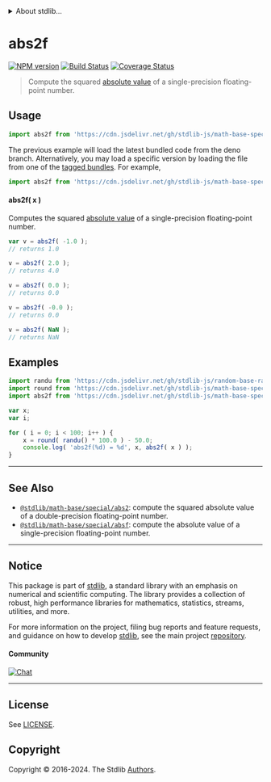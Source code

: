 <!--

@license Apache-2.0

Copyright (c) 2020 The Stdlib Authors.

Licensed under the Apache License, Version 2.0 (the "License");
you may not use this file except in compliance with the License.
You may obtain a copy of the License at

   http://www.apache.org/licenses/LICENSE-2.0

Unless required by applicable law or agreed to in writing, software
distributed under the License is distributed on an "AS IS" BASIS,
WITHOUT WARRANTIES OR CONDITIONS OF ANY KIND, either express or implied.
See the License for the specific language governing permissions and
limitations under the License.

-->


<details>
  <summary>
    About stdlib...
  </summary>
  <p>We believe in a future in which the web is a preferred environment for numerical computation. To help realize this future, we've built stdlib. stdlib is a standard library, with an emphasis on numerical and scientific computation, written in JavaScript (and C) for execution in browsers and in Node.js.</p>
  <p>The library is fully decomposable, being architected in such a way that you can swap out and mix and match APIs and functionality to cater to your exact preferences and use cases.</p>
  <p>When you use stdlib, you can be absolutely certain that you are using the most thorough, rigorous, well-written, studied, documented, tested, measured, and high-quality code out there.</p>
  <p>To join us in bringing numerical computing to the web, get started by checking us out on <a href="https://github.com/stdlib-js/stdlib">GitHub</a>, and please consider <a href="https://opencollective.com/stdlib">financially supporting stdlib</a>. We greatly appreciate your continued support!</p>
</details>

# abs2f

[![NPM version][npm-image]][npm-url] [![Build Status][test-image]][test-url] [![Coverage Status][coverage-image]][coverage-url] <!-- [![dependencies][dependencies-image]][dependencies-url] -->

> Compute the squared [absolute value][absolute-value] of a single-precision floating-point number.

<section class="intro">

</section>

<!-- /.intro -->



<section class="usage">

## Usage

```javascript
import abs2f from 'https://cdn.jsdelivr.net/gh/stdlib-js/math-base-special-abs2f@deno/mod.js';
```
The previous example will load the latest bundled code from the deno branch. Alternatively, you may load a specific version by loading the file from one of the [tagged bundles](https://github.com/stdlib-js/math-base-special-abs2f/tags). For example,

```javascript
import abs2f from 'https://cdn.jsdelivr.net/gh/stdlib-js/math-base-special-abs2f@v0.2.0-deno/mod.js';
```

#### abs2f( x )

Computes the squared [absolute value][absolute-value] of a single-precision floating-point number.

```javascript
var v = abs2f( -1.0 );
// returns 1.0

v = abs2f( 2.0 );
// returns 4.0

v = abs2f( 0.0 );
// returns 0.0

v = abs2f( -0.0 );
// returns 0.0

v = abs2f( NaN );
// returns NaN
```

</section>

<!-- /.usage -->

<section class="examples">

## Examples

<!-- eslint no-undef: "error" -->

```javascript
import randu from 'https://cdn.jsdelivr.net/gh/stdlib-js/random-base-randu@deno/mod.js';
import round from 'https://cdn.jsdelivr.net/gh/stdlib-js/math-base-special-round@deno/mod.js';
import abs2f from 'https://cdn.jsdelivr.net/gh/stdlib-js/math-base-special-abs2f@deno/mod.js';

var x;
var i;

for ( i = 0; i < 100; i++ ) {
    x = round( randu() * 100.0 ) - 50.0;
    console.log( 'abs2f(%d) = %d', x, abs2f( x ) );
}
```

</section>

<!-- /.examples -->

<!-- C interface documentation. -->



<!-- Section for related `stdlib` packages. Do not manually edit this section, as it is automatically populated. -->

<section class="related">

* * *

## See Also

-   <span class="package-name">[`@stdlib/math-base/special/abs2`][@stdlib/math/base/special/abs2]</span><span class="delimiter">: </span><span class="description">compute the squared absolute value of a double-precision floating-point number.</span>
-   <span class="package-name">[`@stdlib/math-base/special/absf`][@stdlib/math/base/special/absf]</span><span class="delimiter">: </span><span class="description">compute the absolute value of a single-precision floating-point number.</span>

</section>

<!-- /.related -->

<!-- Section for all links. Make sure to keep an empty line after the `section` element and another before the `/section` close. -->


<section class="main-repo" >

* * *

## Notice

This package is part of [stdlib][stdlib], a standard library with an emphasis on numerical and scientific computing. The library provides a collection of robust, high performance libraries for mathematics, statistics, streams, utilities, and more.

For more information on the project, filing bug reports and feature requests, and guidance on how to develop [stdlib][stdlib], see the main project [repository][stdlib].

#### Community

[![Chat][chat-image]][chat-url]

---

## License

See [LICENSE][stdlib-license].


## Copyright

Copyright &copy; 2016-2024. The Stdlib [Authors][stdlib-authors].

</section>

<!-- /.stdlib -->

<!-- Section for all links. Make sure to keep an empty line after the `section` element and another before the `/section` close. -->

<section class="links">

[npm-image]: http://img.shields.io/npm/v/@stdlib/math-base-special-abs2f.svg
[npm-url]: https://npmjs.org/package/@stdlib/math-base-special-abs2f

[test-image]: https://github.com/stdlib-js/math-base-special-abs2f/actions/workflows/test.yml/badge.svg?branch=v0.2.0
[test-url]: https://github.com/stdlib-js/math-base-special-abs2f/actions/workflows/test.yml?query=branch:v0.2.0

[coverage-image]: https://img.shields.io/codecov/c/github/stdlib-js/math-base-special-abs2f/main.svg
[coverage-url]: https://codecov.io/github/stdlib-js/math-base-special-abs2f?branch=main

<!--

[dependencies-image]: https://img.shields.io/david/stdlib-js/math-base-special-abs2f.svg
[dependencies-url]: https://david-dm.org/stdlib-js/math-base-special-abs2f/main

-->

[chat-image]: https://img.shields.io/gitter/room/stdlib-js/stdlib.svg
[chat-url]: https://app.gitter.im/#/room/#stdlib-js_stdlib:gitter.im

[stdlib]: https://github.com/stdlib-js/stdlib

[stdlib-authors]: https://github.com/stdlib-js/stdlib/graphs/contributors

[umd]: https://github.com/umdjs/umd
[es-module]: https://developer.mozilla.org/en-US/docs/Web/JavaScript/Guide/Modules

[deno-url]: https://github.com/stdlib-js/math-base-special-abs2f/tree/deno
[deno-readme]: https://github.com/stdlib-js/math-base-special-abs2f/blob/deno/README.md
[umd-url]: https://github.com/stdlib-js/math-base-special-abs2f/tree/umd
[umd-readme]: https://github.com/stdlib-js/math-base-special-abs2f/blob/umd/README.md
[esm-url]: https://github.com/stdlib-js/math-base-special-abs2f/tree/esm
[esm-readme]: https://github.com/stdlib-js/math-base-special-abs2f/blob/esm/README.md
[branches-url]: https://github.com/stdlib-js/math-base-special-abs2f/blob/main/branches.md

[stdlib-license]: https://raw.githubusercontent.com/stdlib-js/math-base-special-abs2f/main/LICENSE

[absolute-value]: https://en.wikipedia.org/wiki/Absolute_value

<!-- <related-links> -->

[@stdlib/math/base/special/abs2]: https://github.com/stdlib-js/math-base-special-abs2/tree/deno

[@stdlib/math/base/special/absf]: https://github.com/stdlib-js/math-base-special-absf/tree/deno

<!-- </related-links> -->

</section>

<!-- /.links -->
